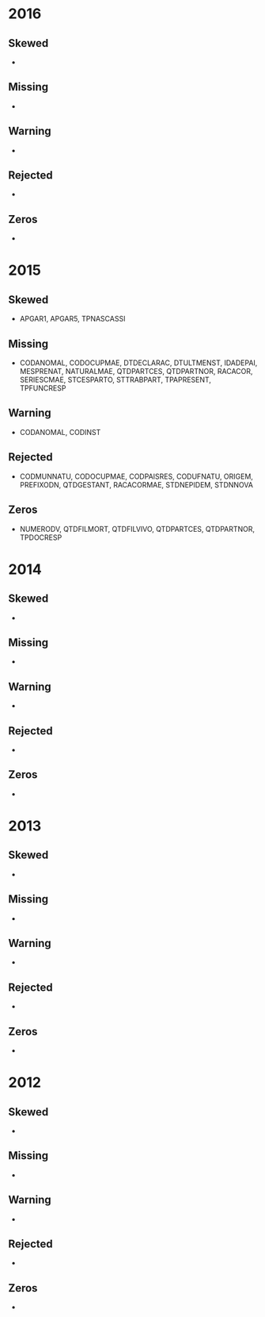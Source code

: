 # 2016
## Skewed
- 

## Missing
- 

## Warning
- 

## Rejected
- 

## Zeros
- 

# 2015

## Skewed
- APGAR1, APGAR5, TPNASCASSI

## Missing
- CODANOMAL, CODOCUPMAE, DTDECLARAC, DTULTMENST, IDADEPAI, MESPRENAT, NATURALMAE, QTDPARTCES, QTDPARTNOR, RACACOR, SERIESCMAE, STCESPARTO, STTRABPART, TPAPRESENT, TPFUNCRESP

## Warning
- CODANOMAL, CODINST

## Rejected
- CODMUNNATU, CODOCUPMAE, CODPAISRES, CODUFNATU, ORIGEM, PREFIXODN, QTDGESTANT, RACACORMAE, STDNEPIDEM, STDNNOVA

## Zeros
- NUMERODV, QTDFILMORT, QTDFILVIVO, QTDPARTCES, QTDPARTNOR, TPDOCRESP



# 2014
## Skewed
- 

## Missing
- 

## Warning
- 

## Rejected
- 

## Zeros
- 



# 2013
## Skewed
- 

## Missing
- 

## Warning
- 

## Rejected
- 

## Zeros
- 



# 2012
## Skewed
- 

## Missing
- 

## Warning
- 

## Rejected
- 

## Zeros
- 
